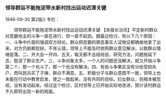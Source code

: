 ### 领导群运不能拖泥带水新村找出运动迟滞关键

1946-09-30
第2版()
专栏：

　　领导群运不能拖泥带水新村找出运动迟滞关键
    【本报长治讯】平定新村群众对恶霸地主的斗争一直在进行，但一直不起劲。据最近检讨，有以下几个原因：一、斗争中片面的强调双方辩论。群众把恶霸的罪恶事实人证物证都确凿地拿了出来，对方仍抵赖狡辩，不肯认错。领导上不能及时依照群众意见解决，以致群众情绪低落。二、开大会一开四、五天，每天都不总结经验，研究方法，问题拖延下去，耽误了群众生产。三、斗争对象太多，一个人的问题还没解决，就又开始斗争第二个，那一个也斗了，那一个也没有解决。四、有些斗争果实没有分给受损失户，而叫民兵买了子弹，群众不满意。五、积极分子与群众意图不一致，领导上也未能在行动中教育启发，使之一致起来，没有共同的目标。妇女群众，则根本被忽视，没有发动起来。经过这个检讨，区村领导上已开始实际地改进，预计该村群运不久即将出现一新的局面。
